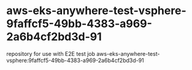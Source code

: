# aws-eks-anywhere-test-vsphere-9faffcf5-49bb-4383-a969-2a6b4cf2bd3d-91
repository for use with E2E test job aws-eks-anywhere-test-vsphere:9faffcf5-49bb-4383-a969-2a6b4cf2bd3d-91
